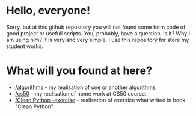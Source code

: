 # Hello, everyone!
Sorry, but at this github repository you will not found some form code of good project or usefull scripts. You, probably, have a question, is it? Why I am using him? It is very and very simple. I use this repository for store my student works.

# What will you found at here?
* [/algorithms](https://github.com/Foxfale/Student-Works/tree/master/Algorithms) - my realisation of one or another algorithms.
* [/cs50](https://github.com/Foxfale/Student-Works/tree/master/CS50) - my realisation of home work at CS50 course.
* [/Clean Python -exercise](https://github.com/binxpy/Student-Works/tree/master/Clean%20Python%20-exercise) - realisation of exersice what writed in book "Clean Python".
